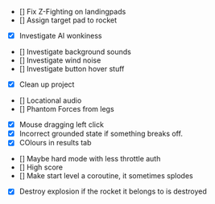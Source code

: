  - [] Fix Z-Fighting on landingpads
 - [] Assign target pad to rocket
 - [x] Investigate AI wonkiness
 - [] Investigate background sounds
 - [] Investigate wind noise
 - [] Investigate button hover stuff
 - [x] Clean up project
 - [] Locational audio
 - [] Phantom Forces from legs
 - [x] Mouse dragging left click
 - [x] Incorrect grounded state if something breaks off.
 - [x] COlours in results tab
 - [] Maybe hard mode with less throttle auth
 - [] High score
 - [] Make start level a coroutine, it sometimes splodes
 - [x] Destroy explosion if the rocket it belongs to is destroyed
